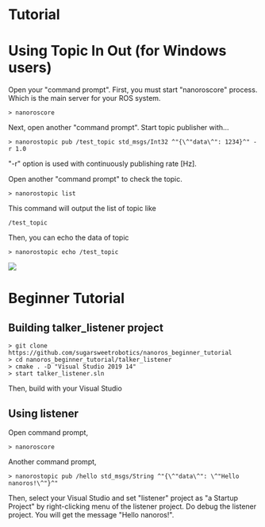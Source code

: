 # Tutorial

# Using Topic In Out (for Windows users)

Open your "command prompt".
First, you must start "nanoroscore" process. Which is the main server for your ROS system.
```
> nanoroscore
```

Next, open another "command prompt".
Start topic publisher with...
```
> nanorostopic pub /test_topic std_msgs/Int32 ^"{\^"data\^": 1234}^" -r 1.0
```
"-r" option is used with continuously publishing rate [Hz].

Open another "command prompt" to check the topic.
```
> nanorostopic list
```
This command will output the list of topic like
```
/test_topic
```

Then, you can echo the data of topic 
```
> nanorostopic echo /test_topic
```

![](image/nanorostopic_test.png)

# Beginner Tutorial

## Building talker_listener project
```
> git clone https://github.com/sugarsweetrobotics/nanoros_beginner_tutorial
> cd nanoros_beginner_tutorial/talker_listener
> cmake . -D "Visual Studio 2019 14"
> start talker_listener.sln
```

Then, build with your Visual Studio

## Using listener
Open command prompt,
```
> nanoroscore
```

Another command prompt,
```
> nanorostopic pub /hello std_msgs/String ^"{\^"data\^": \^"Hello nanoros!\^"}^"
```

Then, select your Visual Studio and set "listener" project as "a Startup Project" by right-clicking menu of the listener project.
Do debug the listener project. You will get the message "Hello nanoros!".

